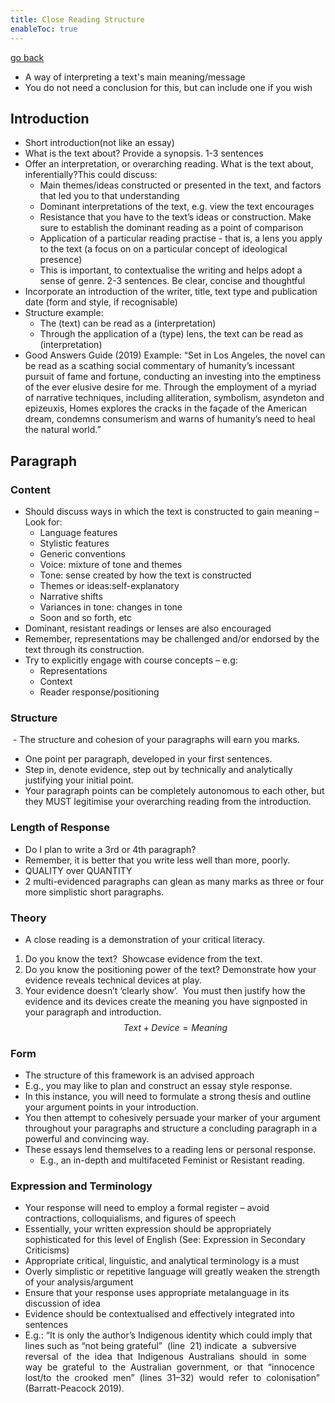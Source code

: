```yaml
---
title: Close Reading Structure
enableToc: true
---
```


[go back](Subjects/Literature.md)

- A way of interpreting a text's main meaning/message
- You do not need a conclusion for this, but can include one if you wish

## Introduction

- Short introduction(not like an essay)
- What is the text about? Provide a synopsis. 1-3 sentences
- Offer an interpretation, or overarching reading. What is the text about, inferentially?This could discuss:
	- Main themes/ideas constructed or presented in the text, and factors that led you to that understanding
	- Dominant interpretations of the text, e.g. view the text encourages
	- Resistance that you have to the text’s ideas or construction. Make sure to establish the dominant reading as a point of comparison
	- Application of a particular reading practise - that is, a lens you apply to the text (a focus on on a particular concept of ideological presence)
	- This is important, to contextualise the writing and helps adopt a sense of genre. 2-3 sentences. Be clear, concise and thoughtful
- Incorporate an introduction of the writer, title, text type and publication date (form and style, if recognisable)
-  Structure example:
    - The (text) can be read as a (interpretation)
    - Through the application of a (type) lens, the text can be read as (interpretation)
- Good Answers Guide (2019) Example:
  “Set in Los Angeles, the novel can be read as a scathing social commentary of humanity’s incessant pursuit of fame and fortune, conducting an investing into the emptiness of the ever elusive desire for me. Through the employment of a myriad of narrative techniques, including alliteration, symbolism, asyndeton and epizeuxis, Homes explores the cracks in the façade of the American dream, condemns consumerism and warns of humanity’s need to heal the natural world.”

## Paragraph

### Content
- Should discuss ways in which the text is constructed to gain meaning – Look for:
	- Language features  
	- Stylistic features  
	- Generic conventions  
	- Voice: mixture of tone and themes
	- Tone: sense created by how the text is constructed
	- Themes or ideas:self-explanatory
	- Narrative shifts  
	- Variances in tone: changes in tone 
	- Soon and so forth, etc
- Dominant, resistant readings or lenses are also encouraged
- Remember, representations may be challenged and/or endorsed by the text through its construction.
- Try to explicitly engage with course concepts – e.g: 
	- Representations
	- Context
	- Reader response/positioning

### Structure
 - The structure and cohesion of your paragraphs will earn you marks. 
- One point per paragraph, developed in your first sentences.  
- Step in, denote evidence, step out by technically and analytically justifying your initial point.
- Your paragraph points can be completely autonomous to each other, but they MUST legitimise your overarching reading from the introduction.

### Length of Response
- Do I plan to write a 3rd or 4th paragraph?
- Remember, it is better that you write less well than more, poorly.
- QUALITY over QUANTITY
- 2 multi-evidenced paragraphs can glean as many marks as three or four more simplistic short paragraphs.

### Theory
- A close reading is a demonstration of your critical literacy.
1. Do you know the text?  Showcase evidence from the text.
2. Do you know the positioning power of the text? Demonstrate how your evidence reveals technical devices at play.
3. Your evidence doesn’t ‘clearly show’.  You must then justify how the evidence and its devices create the meaning you have signposted in your paragraph and introduction.
$$Text+Device=Meaning$$

### Form
- The structure of this framework is an advised approach 
- E.g., you may like to plan and construct an essay style response. 
- In this instance, you will need to formulate a strong thesis and outline your argument points in your introduction.
- You then attempt to cohesively persuade your marker of your argument throughout your paragraphs and structure a concluding paragraph in a powerful and convincing way.
- These essays lend themselves to a reading lens or personal response.  
	- E.g., an in-depth and multifaceted Feminist or Resistant reading.

### Expression and Terminology
- Your response will need to employ a formal register – avoid contractions, colloquialisms, and figures of speech
- Essentially, your written expression should be appropriately sophisticated for this level of English (See: Expression in Secondary Criticisms)
- Appropriate critical, linguistic, and analytical terminology is a must
- Overly simplistic or repetitive language will greatly weaken the strength of your analysis/argument
- Ensure that your response uses appropriate metalanguage in its discussion of idea
- Evidence should be contextualised and effectively integrated into sentences 
- E.g.: “It is only the author’s Indigenous identity which could imply that lines such as “not being grateful”  (line  21) indicate  a  subversive  reversal  of  the  idea  that  Indigenous  Australians  should  in  some  way  be  grateful  to  the  Australian  government,  or  that  “innocence  lost/to  the  crooked  men”  (lines  31–32)  would  refer  to  colonisation” (Barratt-Peacock 2019).